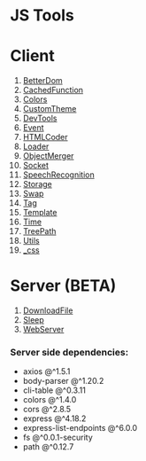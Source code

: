 # JS Tools 


# Client 

1. [BetterDom](Client/BetterDom/betterdom.md)
2. [CachedFunction](Client/CachedFunction/cachedfunction.md)
3. [Colors](Client/Colors/colors.md)
4. [CustomTheme](Client/CustomTheme/theme.md)
5. [DevTools](Client/DevTools/devtools.md)
7. [Event](Client/Event/event.md)
8. [HTMLCoder](Client/HTMLCoder/htmlcoder.md)
10. [Loader](Client/Loader/loader.md)
11. [ObjectMerger](Client/ObjectMerger/objectmerger.md)
12. [Socket](Client/Socket/socket.md)
13. [SpeechRecognition](Client/SpeechRecognition/speechRecognitions.md)
14. [Storage](Client/Storage/storage.md)
15. [Swap](Client/Swap/swap.md)
16. [Tag](Client/Tag/tag.md)
17. [Template](Client/Template/template.md)
18. [Time](Client/Time/time.md)
19. [TreePath](Client/TreePath/tree.md)
20. [Utils](Client/Utils/utils.md)
21. [_css](Client/_css/grid.md)

# Server (__BETA__)

1. [DownloadFile](Server/DownloadFile/downloadFile.md)
2. [Sleep](Server/Sleep/sleep.md)
3. [WebServer](Server/WebServer/webserver.md)


### Server side dependencies:
- axios @^1.5.1
- body-parser @^1.20.2
- cli-table @^0.3.11
- colors @^1.4.0
- cors @^2.8.5
- express @^4.18.2
- express-list-endpoints @^6.0.0
- fs @^0.0.1-security
- path @^0.12.7